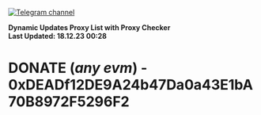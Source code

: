 [![Telegram channel](https://img.shields.io/endpoint?url=https://runkit.io/damiankrawczyk/telegram-badge/branches/master?url=https://t.me/n4z4v0d)](https://t.me/n4z4v0d) 

**Dynamic Updates Proxy List with Proxy Checker**  
**Last Updated: 18.12.23 00:28**

# DONATE (_any evm_) - 0xDEADf12DE9A24b47Da0a43E1bA70B8972F5296F2
